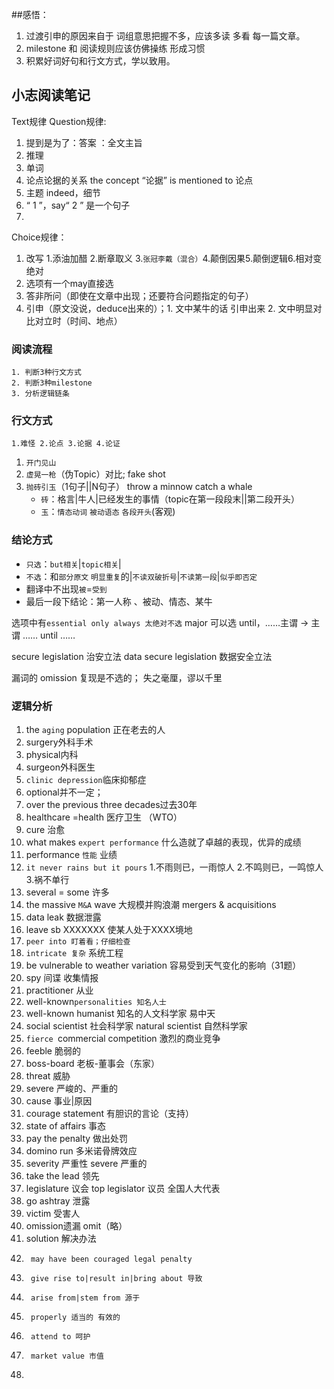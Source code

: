 ##感悟：

1. 过渡引申的原因来自于 词组意思把握不多，应该多读 多看 每一篇文章。
2. milestone 和 阅读规则应该仿佛操练 形成习惯
3. 积累好词好句和行文方式，学以致用。

## 小志阅读笔记

Text规律
Question规律:
1. 提到是为了：答案 ：全文主旨
2. 推理
3. 单词
4.    论点论据的关系  the concept “论据” is mentioned to 论点
5.   主题 indeed，细节
6.   “ 1 ”，say“ 2 ”   是一个句子
7.   


Choice规律：

1. 改写 1.添油加醋 2.断章取义 3.`张冠李戴（混合）`4.颠倒因果5.颠倒逻辑6.相对变绝对
2. 选项有一个may直接选
3. 答非所问（即使在文章中出现；还要符合问题指定的句子）
4. 引申（原文没说，deduce出来的）；1. 文中某牛的话 引申出来 2. 文中明显对比对立时（时间、地点）


### 阅读流程
```
1. 判断3种行文方式
2. 判断3种milestone
3. 分析逻辑链条
```
###  行文方式

`1.难怪 2.论点 3.论据 4.论证`

1. `开门见山`
2. `虚晃一枪`（伪Topic）对比;       fake shot
3. `抛砖引玉`（1句子||N句子）       throw a minnow catch a whale
   * `砖`：格言|牛人|已经发生的事情（topic在第一段段末||第二段开头）
   * `玉`：`情态动词` `被动语态` `各段开头`(客观)
  
### 结论方式  
   
   * `只选`：`but相关`|`topic相关`|
   * `不选`：和`部分原文` `明显重复`的|`不读双破折号`|`不读第一段`|`似乎即否定`
   * 翻译中不出现`被`=`受到` 
   * 最后一段下结论：第一人称 、被动、情态、某牛
   
   选项中有`essential only always 太绝对不选`
   major 可以选
   until，……主谓  →  主谓 …… until ……
  
   
   secure legislation 治安立法
   data secure legislation 数据安全立法
   
   漏词的 omission 复现是不选的； 失之毫厘，谬以千里
   
### 逻辑分析  
1. the `aging` population 正在老去的人
2. surgery外科手术
3. physical内科
4. surgeon外科医生
5. ` clinic depression `临床抑郁症
6. optional并不一定；
7. over the previous three decades过去30年
8. healthcare =health 医疗卫生 （WTO）
9. cure 治愈
10.  what makes `expert performance` 什么造就了卓越的表现，优异的成绩
12.  performance `性能` 业绩
13.  `it never rains but it pours` 1.不雨则已，一雨惊人 2.不鸣则已，一鸣惊人 3.祸不单行
14. several = some 许多
15. the massive `M&A` wave 大规模并购浪潮  mergers & acquisitions
16. data leak 数据泄露
17. leave sb XXXXXXX 使某人处于XXXX境地
18. `peer into 盯着看；仔细检查`
19. `intricate 复杂` 系统工程
20. be vulnerable to weather variation 容易受到天气变化的影响（31题）
21. spy 间谍 收集情报
22. practitioner 从业
23. well-known`personalities 知名人士`
24. well-known humanist 知名的人文科学家 易中天 
25. social scientist 社会科学家 natural scientist 自然科学家
25. `fierce `commercial competition 激烈的商业竞争
26. feeble 脆弱的
27. boss-board 老板-董事会（东家）
28. threat 威胁
29. severe 严峻的、严重的
30. cause 事业|原因
31. courage statement 有胆识的言论（支持）
32. state of affairs 事态 
33. pay the penalty 做出处罚
34. domino run 多米诺骨牌效应
35. severity 严重性 severe 严重的
36. take the lead 领先
37. legislature 议会  top legislator 议员 全国人大代表
38.  go ashtray 泄露 
39. victim 受害人
40. omission遗漏 omit（略）
41. solution 解决办法
42.      may have been couraged legal penalty
43.      give rise to|result in|bring about 导致
44.      arise from|stem from 源于
45.      properly 适当的 有效的
46.      attend to 呵护
47.      market value 市值
48.      



